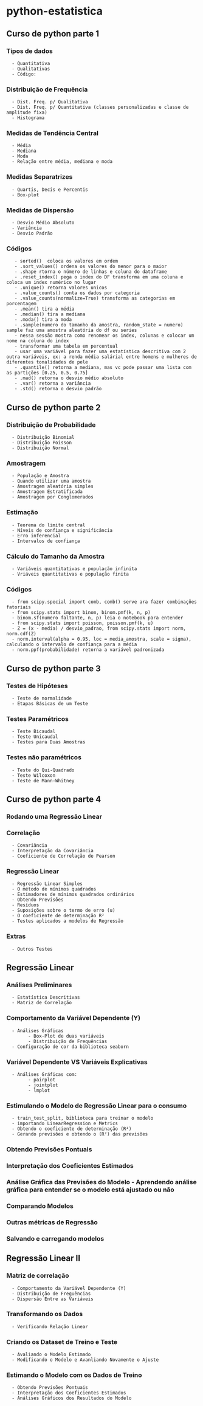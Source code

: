 # python-estatistica
## Curso de python parte 1
### Tipos de dados
      - Quantitativa
      - Qualitativas
      - Código:
### Distribuição de Frequência
      - Dist. Freq. p/ Qualitativa
      - Dist. Freq. p/ Quantitativa (classes personalizadas e classe de amplitude fixa)
      - Histograma
### Medidas de Tendência Central
      - Média
      - Mediana
      - Moda
      - Relação entre média, mediana e moda
### Medidas Separatrizes
      - Quartis, Decis e Percentis
      - Box-plot
### Medidas de Dispersão
      - Desvio Médio Absoluto
      - Variância
      - Desvio Padrão
### Códigos
       - sorted()  coloca os valores em ordem
       - .sort_values() ordena os valores do menor para o maior
       - .shape rtorna o número de linhas e coluna do dataframe
       - .reset_index() pega o index do DF transforma em uma coluna e coloca um index numérico no lugar
       - .unique() retorna valores unicos
       - .value_counts() conta os dados por categoria
       - .value_counts(normalize=True) transforma as categorias em porcentagem
       - .mean() tira a média
       - .median() tira a mediana
       - .moda() tira a moda
       - .sample(numero do tamanho da amostra, random_state = numero) sample faz uma amostra aleatória do df ou series
       - nessa sessão mostra como renomear os index, colunas e colocar um nome na coluna do index
       - transformar uma tabela em percentual
       - usar uma variável para fazer uma estatística descritiva com 2 outra variáveis, ex: a renda média salárial entre homens e mulheres de diferentes tonalidades de pele
       - .quantile() retorna a mediana, mas vc pode passar uma lista com as partições [0.25, 0.5, 0.75]
       - .mad() retorna o desvio médio absoluto
       - .var() retorna a variância
       - .std() retorna o desvio padrão       
       
## Curso de python parte 2
### Distribuição de Probabilidade
      - Distribuição Binomial
      - Distribuição Poisson
      - Distribuição Normal
### Amostragem
      - População e Amostra
      - Quando utilizar uma amostra
      - Amostragem aleatória simples
      - Amostragem Estratificada
      - Amostragem por Conglomerados
### Estimação
      - Teorema do limite central
      - Níveis de confiança e significância
      - Erro inferencial
      - Intervalos de confiança
### Cálculo do Tamanho da Amostra
      - Variáveis quantitativas e população infinita
      - Vriáveis quantitativas e população finita
### Códigos
      - from scipy.special import comb, comb() serve ara fazer combinações fatoriais 
      - from scipy.stats import binom, binom.pmf(k, n, p)
      - binom.sf(numero faltante, n, p) leia o notebook para entender
      - from scipy.stats import poisson, poisson.pmf(k, u)
      - Z = (x - media) / desvio_padrao, from scipy.stats import norm, norm.cdf(Z)
      - norm.interval(alpha = 0.95, loc = media_amostra, scale = sigma), calculando o intervalo de confiança para a média
      - norm.ppf(probabilidade) retorna a variável padronizada 
## Curso de python parte 3
### Testes de Hipóteses
      - Teste de normalidade
      - Etapas Básicas de um Teste
### Testes Paramétricos 
      - Teste Bicaudal
      - Teste Unicaudal
      - Testes para Duas Amostras
### Testes não paramétricos
      - Teste do Qui-Quadrado
      - Teste Wilcoxon
      - Teste de Mann-Whitney
      
## Curso de python parte 4
### Rodando uma Regressão Linear
### Correlação
      - Covariância
      - Interpretação da Covariância
      - Coeficiente de Correlação de Pearson
### Regressão Linear
      - Regressão Linear Simples
      - O método de mínimos quadrados 
      - Estimadores de mínimos quadrados ordinários
      - Obtendo Previsões
      - Resíduos
      - Suposições sobre o termo de erro (u)
      - O coeficiente de determinação R²
      - Testes aplicados a modelos de Regressão
### Extras
      - Outros Testes

## Regressão Linear
### Análises Preliminares
      - Estatística Descritivas
      - Matriz de Correlação
### Comportamento da Variável Dependente (Y)
      - Análises Gráficas
            - Box-Plot de duas variáveis
            - Distribuição de Frequências
      - Configuração de cor da biblioteca seaborn
### Variável Dependente VS Variáveis Explicativas 
      - Análises Gráficas com:
            - pairplot
            - jointplot
            - lmplot
### Estimulando o Modelo de Regressão Linear para o consumo
      - train_test_split, biblioteca para treinar o modelo
      - importando LinearRegression e Metrics
      - Obtendo o coeficiente de determinação (R²)
      - Gerando previsões e obtendo o (R²) das previsões
### Obtendo Previsões Pontuais
### Interpretação dos Coeficientes Estimados
### Análise Gráfica das Previsões do Modelo - Aprendendo análise gráfica para entender se o modelo está ajustado ou não
### Comparando Modelos
### Outras métricas de Regressão 
### Salvando e carregando modelos
   
## Regressão Linear II
### Matriz de correlação
      - Comportamento da Variável Dependente (Y)
      - Distribuição de Freguências
      - Dispersão Entre as Variáveis
### Transformando os Dados
      - Verificando Relação Linear
### Criando os Dataset de Treino e Teste
      - Avaliando o Modelo Estimado
      - Modificando o Modelo e Avanliando Novamente o Ajuste
### Estimando o Modelo com os Dados de Treino
      - Obtendo Previsões Pontuais
      - Interpretação dos Coeficientes Estimados
      - Análises Gráficos dos Resultados do Modelo  
